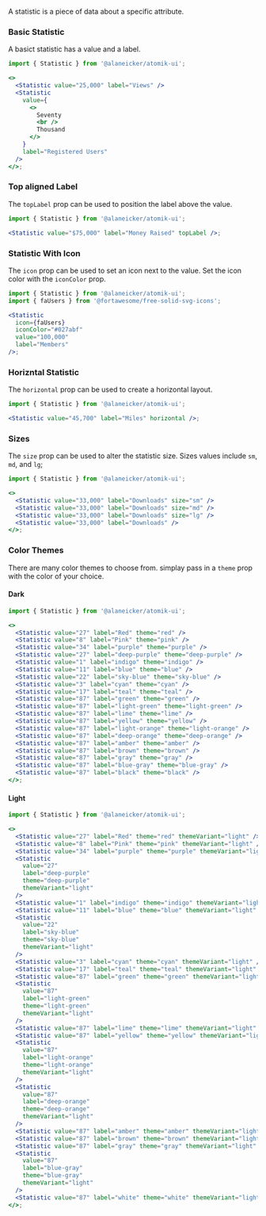 A statistic is a piece of data about a specific attribute.

### Basic Statistic

A basict statistic has a value and a label.

```jsx
import { Statistic } from '@alaneicker/atomik-ui';

<>
  <Statistic value="25,000" label="Views" />
  <Statistic
    value={
      <>
        Seventy
        <br />
        Thousand
      </>
    }
    label="Registered Users"
  />
</>;
```

### Top aligned Label

The `topLabel` prop can be used to position the label above the value.

```jsx
import { Statistic } from '@alaneicker/atomik-ui';

<Statistic value="$75,000" label="Money Raised" topLabel />;
```

### Statistic With Icon

The `icon` prop can be used to set an icon next to the value. Set the icon color with the `iconColor` prop.

```jsx
import { Statistic } from '@alaneicker/atomik-ui';
import { faUsers } from '@fortawesome/free-solid-svg-icons';

<Statistic
  icon={faUsers}
  iconColor="#027abf"
  value="100,000"
  label="Members"
/>;
```

### Horizntal Statistic

The `horizontal` prop can be used to create a horizontal layout.

```jsx
import { Statistic } from '@alaneicker/atomik-ui';

<Statistic value="45,700" label="Miles" horizontal />;
```

### Sizes

The `size` prop can be used to alter the statistic size. Sizes values include `sm`, `md`, and `lg`;

```jsx
import { Statistic } from '@alaneicker/atomik-ui';

<>
  <Statistic value="33,000" label="Downloads" size="sm" />
  <Statistic value="33,000" label="Downloads" size="md" />
  <Statistic value="33,000" label="Downloads" size="lg" />
  <Statistic value="33,000" label="Downloads" />
</>;
```

### Color Themes

There are many color themes to choose from. simplay pass in a `theme` prop with the color of your choice.

#### Dark

```jsx
import { Statistic } from '@alaneicker/atomik-ui';

<>
  <Statistic value="27" label="Red" theme="red" />
  <Statistic value="8" label="Pink" theme="pink" />
  <Statistic value="34" label="purple" theme="purple" />
  <Statistic value="27" label="deep-purple" theme="deep-purple" />
  <Statistic value="1" label="indigo" theme="indigo" />
  <Statistic value="11" label="blue" theme="blue" />
  <Statistic value="22" label="sky-blue" theme="sky-blue" />
  <Statistic value="3" label="cyan" theme="cyan" />
  <Statistic value="17" label="teal" theme="teal" />
  <Statistic value="87" label="green" theme="green" />
  <Statistic value="87" label="light-green" theme="light-green" />
  <Statistic value="87" label="lime" theme="lime" />
  <Statistic value="87" label="yellow" theme="yellow" />
  <Statistic value="87" label="light-orange" theme="light-orange" />
  <Statistic value="87" label="deep-orange" theme="deep-orange" />
  <Statistic value="87" label="amber" theme="amber" />
  <Statistic value="87" label="brown" theme="brown" />
  <Statistic value="87" label="gray" theme="gray" />
  <Statistic value="87" label="blue-gray" theme="blue-gray" />
  <Statistic value="87" label="black" theme="black" />
</>;
```

#### Light

```jsx
import { Statistic } from '@alaneicker/atomik-ui';

<>
  <Statistic value="27" label="Red" theme="red" themeVariant="light" />
  <Statistic value="8" label="Pink" theme="pink" themeVariant="light" />
  <Statistic value="34" label="purple" theme="purple" themeVariant="light" />
  <Statistic
    value="27"
    label="deep-purple"
    theme="deep-purple"
    themeVariant="light"
  />
  <Statistic value="1" label="indigo" theme="indigo" themeVariant="light" />
  <Statistic value="11" label="blue" theme="blue" themeVariant="light" />
  <Statistic
    value="22"
    label="sky-blue"
    theme="sky-blue"
    themeVariant="light"
  />
  <Statistic value="3" label="cyan" theme="cyan" themeVariant="light" />
  <Statistic value="17" label="teal" theme="teal" themeVariant="light" />
  <Statistic value="87" label="green" theme="green" themeVariant="light" />
  <Statistic
    value="87"
    label="light-green"
    theme="light-green"
    themeVariant="light"
  />
  <Statistic value="87" label="lime" theme="lime" themeVariant="light" />
  <Statistic value="87" label="yellow" theme="yellow" themeVariant="light" />
  <Statistic
    value="87"
    label="light-orange"
    theme="light-orange"
    themeVariant="light"
  />
  <Statistic
    value="87"
    label="deep-orange"
    theme="deep-orange"
    themeVariant="light"
  />
  <Statistic value="87" label="amber" theme="amber" themeVariant="light" />
  <Statistic value="87" label="brown" theme="brown" themeVariant="light" />
  <Statistic value="87" label="gray" theme="gray" themeVariant="light" />
  <Statistic
    value="87"
    label="blue-gray"
    theme="blue-gray"
    themeVariant="light"
  />
  <Statistic value="87" label="white" theme="white" themeVariant="light" />
</>;
```
